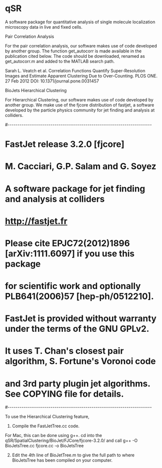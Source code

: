 # qSR
A software package for quantitative analysis of single molecule localization microscopy data in live and fixed cells.

Pair Correlation Analysis

For the pair correlation analysis, our software makes use of code developed by another group. The function get_autocorr is made available in the publication cited below. The code should be downloaded, renamed as get_autocorr.m and added to the MATLAB search path.

Sarah L. Veatch et al. Correlation Functions Quantify Super-Resolution Images and Estimate Apparent Clustering Due to Over-Counting. PLOS ONE. 27 Feb 2012 DOI: 10.1371/journal.pone.0031457


BioJets Hierarchical Clustering

For Hierarchical Clustering, our software makes use of code developed by another group. We make use of the fjcore distribution of fastjet, a software developed by the particle physics community for jet finding and analysis at colliders. 

#--------------------------------------------------------------------------
#                     FastJet release 3.2.0 [fjcore]
#                 M. Cacciari, G.P. Salam and G. Soyez                  
#     A software package for jet finding and analysis at colliders      
#                           http://fastjet.fr                           
#	                                                                      
# Please cite EPJC72(2012)1896 [arXiv:1111.6097] if you use this package
# for scientific work and optionally PLB641(2006)57 [hep-ph/0512210].   
#                                                                       
# FastJet is provided without warranty under the terms of the GNU GPLv2.
# It uses T. Chan's closest pair algorithm, S. Fortune's Voronoi code
# and 3rd party plugin jet algorithms. See COPYING file for details.
#--------------------------------------------------------------------------

To use the Hierarchical Clustering feature, 
  1) Compile the FastJetTree.cc code. 
  
  For Mac, this can be done using g++. cd into the qSR/SpatialClustering/BioJet/FJCore/fjcore-3.2.0/ and call
  g++ -O BioJetsTree.cc fjcore.cc -o BioJetsTree
  
  2) Edit the 4th line of BioJetTree.m to give the full path to where BioJetsTree has been compiled on your computer. 
